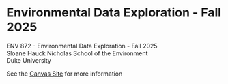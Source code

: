# Environmental Data Exploration - Fall 2025
ENV 872 - Environmental Data Exploration - Fall 2025  
Sloane Hauck
Nicholas School of the Environment  
Duke University  

See the [Canvas Site](https://canvas.duke.edu/courses/62351) for more information
